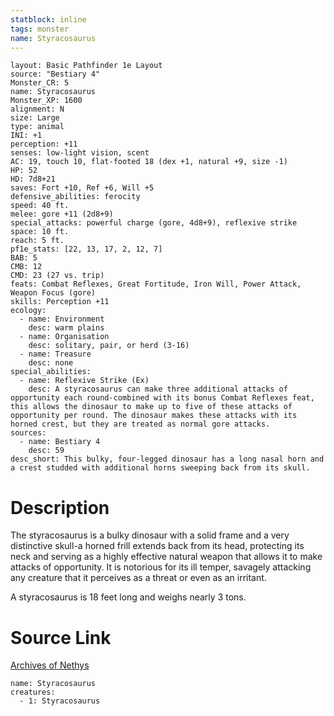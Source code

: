 ```yaml
---
statblock: inline
tags: monster
name: Styracosaurus
---
```

```statblock
layout: Basic Pathfinder 1e Layout
source: "Bestiary 4"
Monster_CR: 5
name: Styracosaurus
Monster_XP: 1600
alignment: N
size: Large
type: animal
INI: +1
perception: +11
senses: low-light vision, scent
AC: 19, touch 10, flat-footed 18 (dex +1, natural +9, size -1)
HP: 52
HD: 7d8+21
saves: Fort +10, Ref +6, Will +5
defensive_abilities: ferocity
speed: 40 ft.
melee: gore +11 (2d8+9)
special_attacks: powerful charge (gore, 4d8+9), reflexive strike
space: 10 ft.
reach: 5 ft.
pf1e_stats: [22, 13, 17, 2, 12, 7]
BAB: 5
CMB: 12
CMD: 23 (27 vs. trip)
feats: Combat Reflexes, Great Fortitude, Iron Will, Power Attack, Weapon Focus (gore)
skills: Perception +11
ecology:
  - name: Environment
    desc: warm plains
  - name: Organisation
    desc: solitary, pair, or herd (3-16)
  - name: Treasure
    desc: none
special_abilities:
  - name: Reflexive Strike (Ex)
    desc: A styracosaurus can make three additional attacks of opportunity each round-combined with its bonus Combat Reflexes feat, this allows the dinosaur to make up to five of these attacks of opportunity per round. The dinosaur makes these attacks with its horned crest, but they are treated as normal gore attacks.
sources:
  - name: Bestiary 4
    desc: 59
desc_short: This bulky, four-legged dinosaur has a long nasal horn and a crest studded with additional horns sweeping back from its skull.
```
# Description
The styracosaurus is a bulky dinosaur with a solid frame and a very distinctive skull-a horned frill extends back from its head, protecting its neck and serving as a highly effective natural weapon that allows it to make attacks of opportunity. It is notorious for its ill temper, savagely attacking any creature that it perceives as a threat or even as an irritant.

A styracosaurus is 18 feet long and weighs nearly 3 tons.
# Source Link
[Archives of Nethys](https://aonprd.com/MonsterDisplay.aspx?ItemName=Styracosaurus)
```encounter-table
name: Styracosaurus
creatures:
  - 1: Styracosaurus
```
